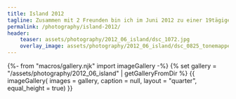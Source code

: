 ```yaml
---
title: Island 2012
tagline: Zusammen mit 2 Freunden bin ich im Juni 2012 zu einer 19tägigen Campingtour in den Süden Islands aufgebrochen.
permalink: /photography/island-2012/
header:
    teaser: assets/photography/2012_06_island/dsc_1072.jpg
    overlay_image: assets/photography/2012_06_island/dsc_0825_tonemapped.jpg
---
```

{%- from "macros/gallery.njk" import imageGallery -%}
{% set gallery = "/assets/photography/2012_06_island" | getGalleryFromDir %}
{{ imageGallery(
    images = gallery,
    caption = null,
    layout = "quarter",
    equal_height = true) }}
